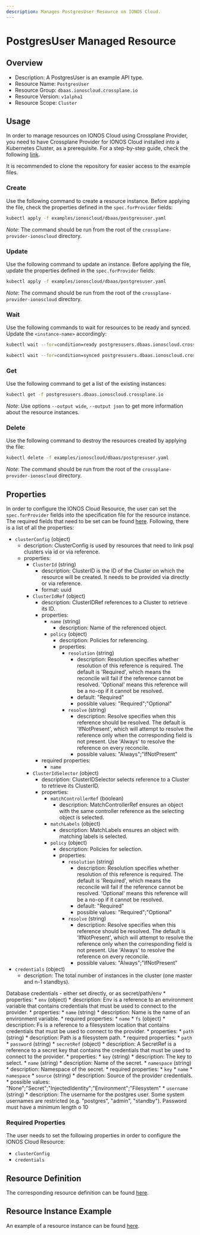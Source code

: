 ```yaml
---
description: Manages PostgresUser Resource on IONOS Cloud.
---
```


# PostgresUser Managed Resource

## Overview

* Description: A PostgresUser is an example API type.
* Resource Name: `PostgresUser`
* Resource Group: `dbaas.ionoscloud.crossplane.io`
* Resource Version: `v1alpha1`
* Resource Scope: `Cluster`

## Usage

In order to manage resources on IONOS Cloud using Crossplane Provider, you need to have Crossplane Provider for IONOS Cloud installed into a Kubernetes Cluster, as a prerequisite. For a step-by-step guide, check the following [link](https://github.com/ionos-cloud/crossplane-provider-ionoscloud/tree/master/examples/example.md).

It is recommended to clone the repository for easier access to the example files.

### Create

Use the following command to create a resource instance. Before applying the file, check the properties defined in the `spec.forProvider` fields:

```bash
kubectl apply -f examples/ionoscloud/dbaas/postgresuser.yaml
```

_Note_: The command should be run from the root of the `crossplane-provider-ionoscloud` directory.

### Update

Use the following command to update an instance. Before applying the file, update the properties defined in the `spec.forProvider` fields:

```bash
kubectl apply -f examples/ionoscloud/dbaas/postgresuser.yaml
```

_Note_: The command should be run from the root of the `crossplane-provider-ionoscloud` directory.

### Wait

Use the following commands to wait for resources to be ready and synced. Update the `<instance-name>` accordingly:

```bash
kubectl wait --for=condition=ready postgresusers.dbaas.ionoscloud.crossplane.io/<instance-name>
```

```bash
kubectl wait --for=condition=synced postgresusers.dbaas.ionoscloud.crossplane.io/<instance-name>
```

### Get

Use the following command to get a list of the existing instances:

```bash
kubectl get -f postgresusers.dbaas.ionoscloud.crossplane.io
```

_Note_: Use options `--output wide`, `--output json` to get more information about the resource instances.

### Delete

Use the following command to destroy the resources created by applying the file:

```bash
kubectl delete -f examples/ionoscloud/dbaas/postgresuser.yaml
```

_Note_: The command should be run from the root of the `crossplane-provider-ionoscloud` directory.

## Properties

In order to configure the IONOS Cloud Resource, the user can set the `spec.forProvider` fields into the specification file for the resource instance. The required fields that need to be set can be found [here](#required-properties). Following, there is a list of all the properties:

* `clusterConfig` (object)
	* description: ClusterConfig is used by resources that need to link psql clusters via id or via reference.
	* properties:
		* `ClusterId` (string)
			* description: ClusterID is the ID of the Cluster on which the resource will be created.
It needs to be provided via directly or via reference.
			* format: uuid
		* `ClusterIdRef` (object)
			* description: ClusterIDRef references to a Cluster to retrieve its ID.
			* properties:
				* `name` (string)
					* description: Name of the referenced object.
				* `policy` (object)
					* description: Policies for referencing.
					* properties:
						* `resolution` (string)
							* description: Resolution specifies whether resolution of this reference is required.
The default is 'Required', which means the reconcile will fail if the
reference cannot be resolved. 'Optional' means this reference will be
a no-op if it cannot be resolved.
							* default: "Required"
							* possible values: "Required";"Optional"
						* `resolve` (string)
							* description: Resolve specifies when this reference should be resolved. The default
is 'IfNotPresent', which will attempt to resolve the reference only when
the corresponding field is not present. Use 'Always' to resolve the
reference on every reconcile.
							* possible values: "Always";"IfNotPresent"
			* required properties:
				* `name`
		* `ClusterIdSelector` (object)
			* description: ClusterIDSelector selects reference to a Cluster to retrieve its ClusterID.
			* properties:
				* `matchControllerRef` (boolean)
					* description: MatchControllerRef ensures an object with the same controller reference
as the selecting object is selected.
				* `matchLabels` (object)
					* description: MatchLabels ensures an object with matching labels is selected.
				* `policy` (object)
					* description: Policies for selection.
					* properties:
						* `resolution` (string)
							* description: Resolution specifies whether resolution of this reference is required.
The default is 'Required', which means the reconcile will fail if the
reference cannot be resolved. 'Optional' means this reference will be
a no-op if it cannot be resolved.
							* default: "Required"
							* possible values: "Required";"Optional"
						* `resolve` (string)
							* description: Resolve specifies when this reference should be resolved. The default
is 'IfNotPresent', which will attempt to resolve the reference only when
the corresponding field is not present. Use 'Always' to resolve the
reference on every reconcile.
							* possible values: "Always";"IfNotPresent"
* `credentials` (object)
	* description: The total number of instances in the cluster (one master and n-1 standbys).

Database credentials - either set directly, or as secret/path/env
	* properties:
		* `env` (object)
			* description: Env is a reference to an environment variable that contains credentials
that must be used to connect to the provider.
			* properties:
				* `name` (string)
					* description: Name is the name of an environment variable.
			* required properties:
				* `name`
		* `fs` (object)
			* description: Fs is a reference to a filesystem location that contains credentials that
must be used to connect to the provider.
			* properties:
				* `path` (string)
					* description: Path is a filesystem path.
			* required properties:
				* `path`
		* `password` (string)
		* `secretRef` (object)
			* description: A SecretRef is a reference to a secret key that contains the credentials
that must be used to connect to the provider.
			* properties:
				* `key` (string)
					* description: The key to select.
				* `name` (string)
					* description: Name of the secret.
				* `namespace` (string)
					* description: Namespace of the secret.
			* required properties:
				* `key`
				* `name`
				* `namespace`
		* `source` (string)
			* description: Source of the provider credentials.
			* possible values: "None";"Secret";"InjectedIdentity";"Environment";"Filesystem"
		* `username` (string)
			* description: The username for the postgres user.
Some system usernames are restricted (e.g. \"postgres\", \"admin\", \"standby\").
Password must have a minimum length o 10

### Required Properties

The user needs to set the following properties in order to configure the IONOS Cloud Resource:

* `clusterConfig`
* `credentials`

## Resource Definition

The corresponding resource definition can be found [here](https://github.com/ionos-cloud/crossplane-provider-ionoscloud/tree/master/package/crds/dbaas.ionoscloud.crossplane.io_postgresusers.yaml).

## Resource Instance Example

An example of a resource instance can be found [here](https://github.com/ionos-cloud/crossplane-provider-ionoscloud/tree/master/examples/ionoscloud/dbaas/postgresuser.yaml).

